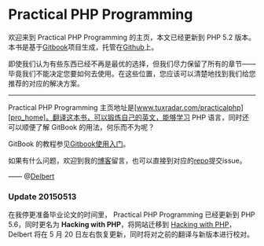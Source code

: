 # Practical PHP Programming

欢迎来到 Practical PHP Programming 的主页，本文已经更新到 PHP 5.2 版本。本书是基于[Gitbook][gitbook]项目生成，托管在[Github][github]上。

即使我们认为有些东西已经不再是最优的选择，但我们尽力保留了所有的章节——毕竟我们不能决定您要如何去使用。在这些位置，您应该可以清楚地找到我们给您推荐的对应的解决方案。

<hr>

Practical PHP Programming 主页地址是[www.tuxradar.com/practicalphp][pro_home]。翻译这本书，可以锻炼自己的英文，能够学习 PHP 语言，同时还可以顺便了解 GitBook 的用法，何乐而不为呢？

GitBook 的教程参见[Gitbook使用入门][gitbook-tur]。

如果有什么问题，欢迎到我的[博客][blog]留言，也可以直接到对应的[repo](https://github.com/cnDelbert/PracticalPHP)提交issue。

—— @[Delbert](http://delbert.me)

### Update 20150513

在我停更准备毕业论文的时间里， Practical PHP Programming 已经更新到 PHP 5.6，同时更名为 **Hacking with PHP**，将网站迁移到 [Hacking with PHP][hacking_with_php]，Delbert 将在 5 月 20 日左右恢复更新，同时将对之前的翻译与新版本进行校对。


[pro_home]: http://www.tuxradar.com/practicalphp
[gitbook]: http://gitbook.io
[gitbook-tur]: http://wanqingwong.com/gitbook-zh
[blog]: http://delbert.me
[github]: https://github.com
[hacking_with_php]: http://www.hackingwithphp.com/
